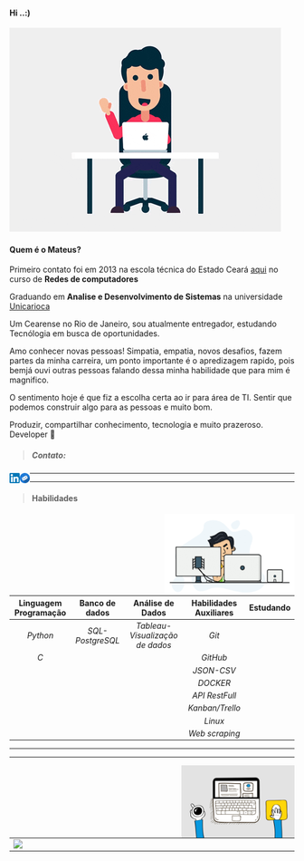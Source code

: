 #### Hi ..:)   

![](img/giphy.gif)
#### **Quem é o Mateus?**
Primeiro contato foi em 2013 na escola técnica do Estado Ceará [aqui](https://www.instagram.com/eeepfmm/  'Conheça essa escola que me proporcionou os melhores conhecimentos , pilarpara os próxuimos passos') no curso de __Redes de computadores__

Graduando em __Analise e Desenvolvimento de Sistemas__ na universidade [Unicarioca](https://www.unicarioca.edu.br/ 'Aqui você encontra detalhes sobre minha faculdade :)')

Um Cearense no Rio de Janeiro, sou atualmente entregador, estudando Tecnólogia em busca de oportunidades.

Amo conhecer novas pessoas! Simpatia, empatia, novos desafios, fazem partes da minha carreira, um ponto importante é o apredizagem rapido, pois bemjá ouvi outras pessoas falando dessa minha habilidade que para mim é magnifico.

O sentimento hoje é que fiz a escolha certa ao ir para área de TI. Sentir que podemos construir algo para as pessoas e muito bom.
  

Produzir, compartilhar conhecimento, tecnologia e muito prazeroso.
Developer 🚀

 > ##### Contato: 

<a href="https://www.linkedin.com/in/mateus-varelo-492180aa/">
  <img src="img/linkedin.png" width = 18 align = "left">
</a>

<a href="mateusferreira703@gmail.com">
  <img src="img/email.png" width = 18 align = "left">
</a>

  ----
  ----


  
  > #### __Habilidades__ 
    
  <img src="img/gif_readme.gif" width = 230 align = "Right">

  | __Linguagem Programação__   | __Banco de dados__   | __Análise de Dados__   |  __Habilidades Auxiliares__ | __Estudando__ |
  |:-----------------------:|:----:|:------------------:|:------------------------:|:----------:|
  |   *Python*             |   *SQL-PostgreSQL*    | *Tableau-Visualização de dados*             |         *Git*            |
  |    *C*                  |      |                    |         *GitHub*         |
  |       |      |                    |         *JSON-CSV*       |
  |                        |      |                    |         *DOCKER*         |
  |                        |      |                    |         *API RestFull*   |   |                         |      |                    |         *Scrum*          |
  |                         |      |                    |         *Kanban/Trello*  |
  |                          |      |                    |          *Linux*          |
  |                          |      |                     |           *Web scraping* | 



   



  

 --------
  --------
  <img src="img/cafeprogramador.gif" width = 200  align ="Right" >

 
    
<center>
<table>
    <tr>
          <td><img width="495px" align="left" src="https://github-readme-stats.vercel.app/api?username=mateusvarelo&theme=blue-green"/></td>
          <td><img width="400px" align="left" src="https://github-readme-stats.vercel.app/api/top-langs/?username=mateusvarelo&hide=html&layout=compact&theme=blue-green" /></td>
     </tr>   
</table>
</center> 


    